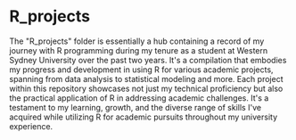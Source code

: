 # R_projects
The "R_projects" folder is essentially a hub containing a record of my journey with R programming during my tenure as a student at Western Sydney University over the past two years. It's a compilation that embodies my progress and development in using R for various academic projects, spanning from data analysis to statistical modeling and more. Each project within this repository showcases not just my technical proficiency but also the practical application of R in addressing academic challenges. It's a testament to my learning, growth, and the diverse range of skills I've acquired while utilizing R for academic pursuits throughout my university experience.
